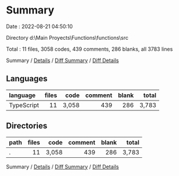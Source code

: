 # Summary

Date : 2022-08-21 04:50:10

Directory d:\\Main Proyects\\Functions\\functions\\src

Total : 11 files,  3058 codes, 439 comments, 286 blanks, all 3783 lines

Summary / [Details](details.md) / [Diff Summary](diff.md) / [Diff Details](diff-details.md)

## Languages
| language | files | code | comment | blank | total |
| :--- | ---: | ---: | ---: | ---: | ---: |
| TypeScript | 11 | 3,058 | 439 | 286 | 3,783 |

## Directories
| path | files | code | comment | blank | total |
| :--- | ---: | ---: | ---: | ---: | ---: |
| . | 11 | 3,058 | 439 | 286 | 3,783 |

Summary / [Details](details.md) / [Diff Summary](diff.md) / [Diff Details](diff-details.md)